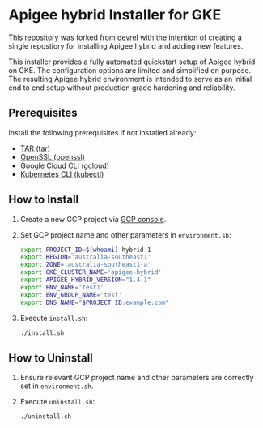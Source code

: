 # Apigee hybrid Installer for GKE

This repository was forked from [devrel](https://github.com/apigee/devrel/tree/main/tools/hybrid-quickstart) with the intention of creating a single repostiory for installing Apigee hybrid and adding new features.

This installer provides a fully automated quickstart setup of Apigee hybrid on GKE. The configuration options are limited and simplified on purpose. The resulting Apigee hybrid environment is intended to serve as an initial end to end setup without production grade hardening and reliability.

## Prerequisites

Install the following prerequisites if not installed already:
- [TAR (tar)](https://www.gnu.org/software/tar/)
- [OpenSSL (openssl)](https://www.openssl.org/source/)
- [Google Cloud CLI (gcloud)](https://cloud.google.com/sdk/docs/install)
- [Kubernetes CLI (kubectl)](https://cloud.google.com/sdk/gcloud/reference/components/install)

## How to Install

1. Create a new GCP project via [GCP console](https://cloud.google.com/resource-manager/docs/creating-managing-projects).

2. Set GCP project name and other parameters in `environment.sh`:
   ```bash
   export PROJECT_ID=$(whoami)-hybrid-1
   export REGION='australia-southeast1'
   export ZONE='australia-southeast1-a'
   export GKE_CLUSTER_NAME='apigee-hybrid'
   export APIGEE_HYBRID_VERSION="1.4.1"
   export ENV_NAME='test1'
   export ENV_GROUP_NAME='test'
   export DNS_NAME="$PROJECT_ID.example.com"
   ```

2. Execute `install.sh`:
   ```bash
   ./install.sh
   ```

## How to Uninstall

1. Ensure relevant GCP project name and other parameters are correctly set in `environment.sh`.

2. Execute `uninstall.sh`:
   ```bash
   ./uninstall.sh
   ```
